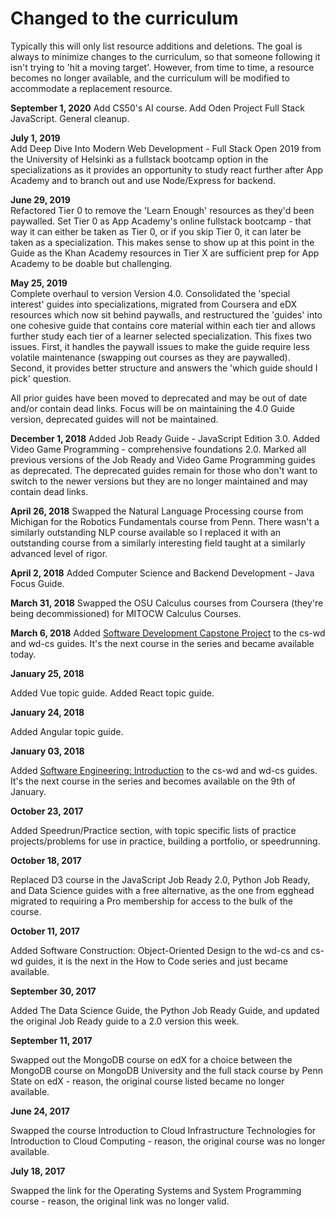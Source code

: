 # Changed to the curriculum

Typically this will only list resource additions and deletions. The goal is always to minimize changes to the curriculum, so that someone following it isn't trying to 'hit a moving target'. However, from time to time, a resource becomes no longer available, and the curriculum will be modified to accommodate a replacement resource.

**September 1, 2020**
Add CS50's AI course. Add Oden Project Full Stack JavaScript. General cleanup.

**July 1, 2019**  
Add Deep Dive Into Modern Web Development - Full Stack Open 2019 from the University of Helsinki as a fullstack bootcamp option in the specializations as it provides an opportunity to study react further after App Academy and to branch out and use Node/Express for backend.

**June 29, 2019**  
Refactored Tier 0 to remove the 'Learn Enough' resources as they'd been paywalled. Set Tier 0 as App Academy's online fullstack bootcamp - that way it can either be taken as Tier 0, or if you skip Tier 0, it can later be taken as a specialization. This makes sense to show up at this point in the Guide as the Khan Academy resources in Tier X are sufficient prep for App Academy to be doable but challenging.

**May 25, 2019**  
Complete overhaul to version Version 4.0. Consolidated the 'special interest' guides into specializations, migrated from Coursera and eDX resources which now sit behind paywalls, and restructured the 'guides' into one cohesive guide that contains core material within each tier and allows further study each tier of a learner selected specialization. This fixes two issues. First, it handles the paywall issues to make the guide require less volatile maintenance (swapping out courses as they are paywalled). Second, it provides better structure and answers the 'which guide should I pick' question.

All prior guides have been moved to deprecated and may be out of date and/or contain dead links. Focus will be on maintaining the 4.0 Guide version, deprecated guides will not be maintained.

**December 1, 2018**
Added Job Ready Guide - JavaScript Edition 3.0.
Added Video Game Programming - comprehensive foundations 2.0.
Marked all previous versions of the Job Ready and Video Game Programming guides as deprecated. The deprecated guides remain for those who don't want to switch to the newer versions but they are no longer maintained and may contain dead links.

**April 26, 2018**
Swapped the Natural Language Processing course from Michigan for the Robotics Fundamentals course from Penn. There wasn't a similarly outstanding NLP course available so I replaced it with an outstanding course from a similarly interesting field taught at a similarly advanced level of rigor.

**April 2, 2018**
Added Computer Science and Backend Development - Java Focus Guide.

**March 31, 2018**
Swapped the OSU Calculus courses from Coursera (they're being decommissioned) for MITOCW Calculus Courses.

**March 6, 2018**
Added [Software Development Capstone Project](https://www.edx.org/course/software-development-capstone-project-ubcx-softengprjx) to the cs-wd and wd-cs guides. It's the next course in the series and became available today.

**January 25, 2018**

Added Vue topic guide.
Added React topic guide.

**January 24, 2018**

Added Angular topic guide.

**January 03, 2018**

Added [Software Engineering: Introduction](https://www.edx.org/course/software-engineering-introduction-ubcx-softeng1x) to the cs-wd and wd-cs guides. It's the next course in the series and becomes available on the 9th of January.

**October 23, 2017**

Added Speedrun/Practice section, with topic specific lists of practice projects/problems for use in practice, building a portfolio, or speedrunning.

**October 18, 2017**

Replaced D3 course in the JavaScript Job Ready 2.0, Python Job Ready, and Data Science guides with a free alternative, as the one from egghead migrated to requiring a Pro membership for access to the bulk of the course.

**October 11, 2017**

Added Software Construction: Object-Oriented Design to the wd-cs and cs-wd guides, it is the next in the How to Code series and just became available.

**September 30, 2017**

Added The Data Science Guide, the Python Job Ready Guide, and updated the original Job Ready guide to a 2.0 version this week.

**September 11, 2017**

Swapped out the MongoDB course on edX for a choice between the MongoDB course on MongoDB University and the full stack course by Penn State on edX - reason, the original course listed became no longer available.

**June 24, 2017**

Swapped the course Introduction to Cloud Infrastructure Technologies for Introduction to Cloud Computing - reason, the original course was no longer available.

**July 18, 2017**

Swapped the link for the Operating Systems and System Programming course - reason, the original link was no longer valid.
